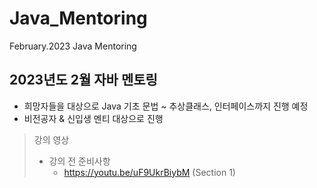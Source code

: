 # Java_Mentoring
February.2023 Java Mentoring 

## 2023년도 2월 자바 멘토링
- 희망자들을 대상으로 Java 기초 문법 ~ 추상클래스, 인터페이스까지 진행 예정
- 비전공자 & 신입생 멘티 대상으로 진행


> 강의 영상
>- 강의 전 준비사항
>   - https://youtu.be/uF9UkrBiybM (Section 1)
